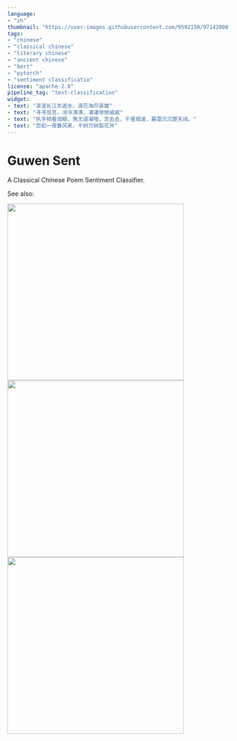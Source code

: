 ```yaml
---
language: 
- "zh"
thumbnail: "https://user-images.githubusercontent.com/9592150/97142000-cad08e00-179a-11eb-88df-aff9221482d8.png"
tags:
- "chinese"
- "classical chinese"
- "literary chinese"
- "ancient chinese"
- "bert"
- "pytorch"
- "sentiment classificatio"
license: "apache-2.0"
pipeline_tag: "text-classification"
widget:
- text: "滚滚长江东逝水，浪花淘尽英雄"
- text: "寻寻觅觅，冷冷清清，凄凄惨惨戚戚"
- text: "执手相看泪眼，竟无语凝噎，念去去，千里烟波，暮霭沉沉楚天阔。"
- text: "忽如一夜春风来，干树万树梨花开"
---
```


# Guwen Sent

A Classical Chinese Poem Sentiment Classifier.

See also: 

<a href="https://github.com/ethan-yt/guwen-models">
  <img align="center" width="400" src="https://github-readme-stats.vercel.app/api/pin/?username=ethan-yt&repo=guwen-models&bg_color=30,e96443,904e95&title_color=fff&text_color=fff&icon_color=fff&show_owner=true" />
</a>
<a href="https://github.com/ethan-yt/cclue/">
  <img align="center" width="400" src="https://github-readme-stats.vercel.app/api/pin/?username=ethan-yt&repo=cclue&bg_color=30,e96443,904e95&title_color=fff&text_color=fff&icon_color=fff&show_owner=true" />
</a>
<a href="https://github.com/ethan-yt/guwenbert/">
  <img align="center" width="400" src="https://github-readme-stats.vercel.app/api/pin/?username=ethan-yt&repo=guwenbert&bg_color=30,e96443,904e95&title_color=fff&text_color=fff&icon_color=fff&show_owner=true" />
</a>
